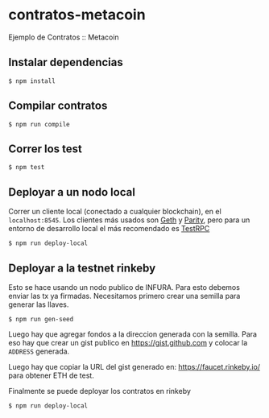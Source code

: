 # contratos-metacoin
Ejemplo de Contratos :: Metacoin

## Instalar dependencias
```
$ npm install
```

## Compilar contratos
```
$ npm run compile
```

## Correr los test
```
$ npm test
```

## Deployar a un nodo local

Correr un cliente local (conectado a cualquier blockchain), en el `localhost:8545`. Los clientes más usados son [Geth](https://github.com/ethereum/go-ethereum) y [Parity](https://github.com/paritytech/parity), pero para un entorno de desarrollo local el más recomendado es [TestRPC](https://github.com/ethereumjs/testrpc)

```
$ npm run deploy-local
```

## Deployar a la testnet rinkeby

Esto se hace usando un nodo publico de INFURA. Para esto debemos enviar las tx
ya firmadas. Necesitamos primero crear una semilla para generar las llaves.

```
$ npm run gen-seed
```
Luego hay que agregar fondos a la direccion generada con la semilla.
Para eso hay que crear un gist publico en https://gist.github.com y colocar la
`ADDRESS` generada.

Luego hay que copiar la URL del gist generado en: https://faucet.rinkeby.io/
para obtener ETH de test.

Finalmente se puede deployar los contratos en rinkeby

```
$ npm run deploy-local
```
